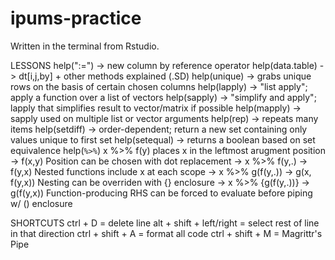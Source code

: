 # ipums-practice

Written in the terminal from Rstudio.

LESSONS
help(":=") -> new column by reference operator
help(data.table) -> dt[i,j,by] + other methods explained (.SD)
help(unique) -> grabs unique rows on the basis of certain chosen columns
help(lapply) -> "list apply"; apply a function over a list of vectors
help(sapply) -> "simplify and apply"; lapply that simplifies result to vector/matrix if possible
help(mapply) -> sapply used on multiple list or vector arguments
help(rep) -> repeats many items 
help(setdiff) -> order-dependent; return a new set containing only values unique to first set 
help(setequal) -> returns a boolean based on set equivalence 
help(`%>%`)
	x %>% f(y) places x in the leftmost arugment position -> f(x,y)
    	Position can be chosen with dot replacement -> x %>% f(y,.) -> f(y,x)
    	Nested functions include x at each scope -> x %>% g(f(y,.)) -> g(x, f(y,x))
    	Nesting can be overriden with {} enclosure -> x %>% {g(f(y,.))} -> g(f(y,x))
    	Function-producing RHS can be forced to evaluate before piping w/ () enclosure

SHORTCUTS
ctrl + D = delete line
alt + shift + left/right = select rest of line in that direction
ctrl + shift + A  = format all code
ctrl + shift + M = Magrittr's Pipe
